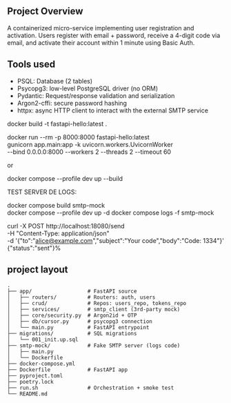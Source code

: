## Project Overview

A containerized micro-service implementing user registration and activation.
Users register with email + password, receive a 4-digit code via email, and activate their account within 1 minute using Basic Auth.

## Tools used

- PSQL: Database (2 tables)
- Psycopg3: low-level PostgreSQL driver (no ORM)
- Pydantic: Request/response validation and serialization
- Argon2-cffi: secure password hashing
- httpx: async HTTP client to interact with the external SMTP service

docker build -t fastapi-hello:latest .

docker run --rm -p 8000:8000 fastapi-hello:latest \
 gunicorn app.main:app -k uvicorn.workers.UvicornWorker \
 --bind 0.0.0.0:8000 --workers 2 --threads 2 --timeout 60

or

docker compose --profile dev up --build

TEST SERVER DE LOGS:

docker compose build smtp-mock  
docker compose --profile dev up -d
docker compose logs -f smtp-mock

curl -X POST http://localhost:18080/send \
 -H "Content-Type: application/json" \
 -d '{"to":"alice@example.com","subject":"Your code","body":"Code: 1334"}'
{"status":"sent"}%

## project layout

```
.
├── app/                  # FastAPI source
│   ├── routers/          # Routers: auth, users
│   ├── crud/             # Repos: users_repo, tokens_repo
│   ├── services/         # smtp_client (3rd-party mock)
│   ├── core/security.py  # Argon2id + OTP
│   ├── db/cursor.py      # psycopg3 connection
│   └── main.py           # FastAPI entrypoint
├── migrations/           # SQL migrations
│   └── 001_init.up.sql
├── smtp-mock/            # Fake SMTP server (logs code)
│   ├── main.py
│   └── Dockerfile
├── docker-compose.yml
├── Dockerfile            # FastAPI app
├── pyproject.toml
├── poetry.lock
├── run.sh                # Orchestration + smoke test
└── README.md
```
